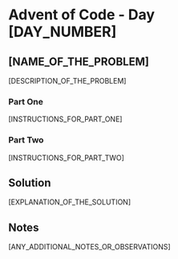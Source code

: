 # Advent of Code - Day [DAY_NUMBER]

## [NAME_OF_THE_PROBLEM]

[DESCRIPTION_OF_THE_PROBLEM]

### Part One

[INSTRUCTIONS_FOR_PART_ONE]

### Part Two

[INSTRUCTIONS_FOR_PART_TWO]

## Solution

[EXPLANATION_OF_THE_SOLUTION]

## Notes

[ANY_ADDITIONAL_NOTES_OR_OBSERVATIONS]

